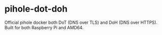 # pihole-dot-doh
Official pihole docker both DoT (DNS over TLS) and DoH (DNS over HTTPS). Built for both Raspberry Pi and AMD64.
